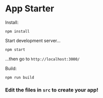 # App Starter

Install:

    npm install

Start development server...

    npm start

...then go to `http://localhost:3000/`

Build:

    npm run build

### Edit the files in `src` to create your app!
